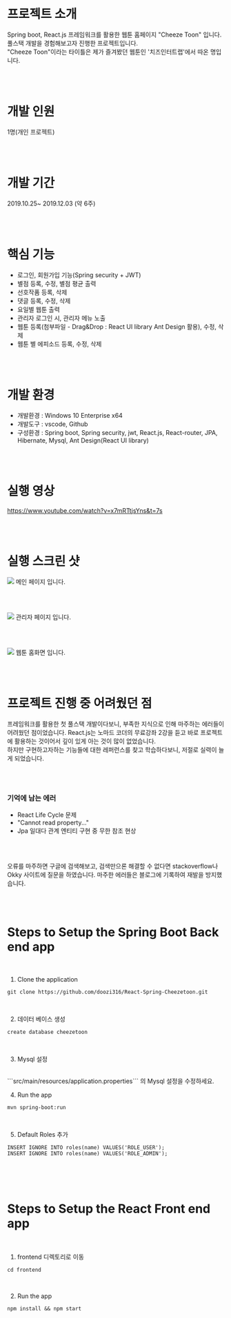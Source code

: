 # 프로젝트 소개
Spring boot, React.js 프레임워크를 활용한 웹툰 홈페이지 "Cheeze Toon" 입니다.<br/>
풀스택 개발을 경험해보고자 진행한 프로젝트입니다.<br/>
"Cheeze Toon"이라는 타이틀은 제가 즐겨봤던 웹툰인 '치즈인터트랩'에서 따온 명입니다.

<br/>
<br/>

# 개발 인원
1명(개인 프로젝트)

<br/>
<br/>

# 개발 기간
2019.10.25~ 2019.12.03 (약 6주)

<br/>
<br/>

# 핵심 기능
- 로그인, 회원가입 기능(Spring security + JWT)
- 별점 등록, 수정, 별점 평균 출력
- 선호작품 등록, 삭제
- 댓글 등록, 수정, 삭제
- 요일별 웹툰 출력
- 관리자 로그인 시, 관리자 메뉴 노출
- 웹툰 등록(첨부파일 - Drag&Drop : React UI library Ant Design 활용), 수정, 삭제
- 웹툰 별 에피소드 등록, 수정, 삭제

<br/>
<br/>

# 개발 환경
- 개발환경 : Windows 10 Enterprise x64
- 개발도구 : vscode, Github
- 구성환경 : Spring boot, Spring security, jwt, React.js, React-router, JPA, Hibernate, Mysql, Ant Design(React UI library)

<br/>
<br/>

# 실행 영상

<https://www.youtube.com/watch?v=x7mRTtjsYns&t=7s>

<br/>
<br/>

# 실행 스크린 샷

![](./메인화면.png)
메인 페이지 입니다.

<br/><br/>

![](./관리자페이지.png)
관리자 페이지 입니다.

<br/><br/>

![](./홈화면.png)
웹툰 홈화면 입니다.

<br/>
<br/>

# 프로젝트 진행 중 어려웠던 점
프레임워크를 활용한 첫 풀스택 개발이다보니, 부족한 지식으로 인해 마주하는 에러들이 어려웠던 점이었습니다. React.js는 노마드 코더의 무료강좌 2강을 듣고 바로 프로젝트에 활용하는 것이어서 깊이 있게 아는 것이 많이 없었습니다.<br/>
하지만 구현하고자하는 기능들에 대한 레퍼런스를 찾고 학습하다보니, 저절로 실력이 늘게 되었습니다.

<br/>
<br/>

### 기억에 남는 에러
- React Life Cycle 문제
- "Cannot read property..."
- Jpa 일대다 관계 엔티티 구현 중 무한 참조 현상 
<br/>
<br/>

오류를 마주하면 구글에 검색해보고, 검색만으론 해결할 수 없다면 stackoverflow나 Okky 사이트에 질문을 하였습니다.
마주한 에러들은 블로그에 기록하여 재발을 방지했습니다.

<br/>
<br/>

# Steps to Setup the Spring Boot Back end app
<br/>

1. Clone the application

```
git clone https://github.com/doozi316/React-Spring-Cheezetoon.git
```
<br/>

2. 데이터 베이스 생성

```
create database cheezetoon
```
<br/>

3. Mysql 설정
<br/>
```src/main/resources/application.properties``` 의 Mysql 설정을 수정하세요.

<br/>

4. Run the app

```
mvn spring-boot:run
```
<br/>

5. Default Roles 추가

```
INSERT IGNORE INTO roles(name) VALUES('ROLE_USER');
INSERT IGNORE INTO roles(name) VALUES('ROLE_ADMIN');
```
<Br/>
<br/>
<br/>

# Steps to Setup the React Front end app

<Br/>

1. frontend 디렉토리로 이동

```
cd frontend
```
<br/>

2. Run the app
```
npm install && npm start
```